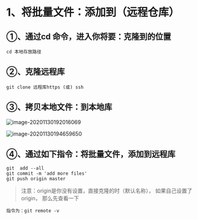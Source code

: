 

# 1、将批量文件：添加到（远程仓库）

## ①、通过cd 命令，进入你将要：克隆到的位置

~~~
cd 本地存放路径
~~~



## ②、克隆远程库

~~~
git clone 远程库https (或) ssh
~~~



## ③、拷贝本地文件：到本地库

![image-20201130192016069](https://gitee.com/sheep-are-flying-in-the-sky/my-picture/raw/master/picture3/image-20201130192016069.png)

![image-20201130194659650](https://gitee.com/sheep-are-flying-in-the-sky/my-picture/raw/master/picture3/image-20201130194659650.png)





## ④、通过如下指令：将批量文件，添加到远程库

~~~
git  add --all
git commit -m 'add more files'
git push origin master
~~~

> 注意：origin是你没有设置，直接克隆的时（默认名称）， 如果自己设置了origin， 那么先查看一下

~~~
指令为：git remote -v
~~~

